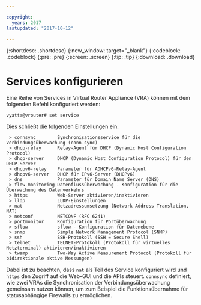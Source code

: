 ```yaml
---

copyright:
  years: 2017
lastupdated: "2017-10-12"

---
```


{:shortdesc: .shortdesc}
{:new_window: target="_blank"}
{:codeblock: .codeblock}
{:pre: .pre}
{:screen: .screen}
{:tip: .tip}
{:download: .download}

# Services konfigurieren
Eine Reihe von Services in Virtual Router Appliance (VRA) können mit dem folgenden Befehl konfiguriert werden:

`vyatta@vrouter# set service`

Dies schließt die folgenden Einstellungen ein: 

```
 > connsync        Synchronisationsservice für die Verbindungsüberwachung (conn-sync)
 > dhcp-relay      Relay-Agent für DHCP (Dynamic Host Configuration Protocol)
 > dhcp-server     DHCP (Dynamic Host Configuration Protocol) für den DHCP-Server
 > dhcpv6-relay    Parameter für ADHCPv6-Relay-Agent
 > dhcpv6-server   DHCP für IPv6-Server (DHCPv6)
 > dns             Parameter für Domain Name Server (DNS)
 > flow-monitoring Datenflussüberwachung - Konfiguration für die Überwachung des Datenverkehrs
 > https           Web-Server aktivieren/inaktivieren
 > lldp            LLDP-Einstellungen
 > nat             Netzadressumsetzung (Network Address Translation, NAT)
 > netconf         NETCONF (RFC 6241)
 > portmonitor     Konfiguration für Portüberwachung
 > sflow           sflow - Konfiguration für Datenebene
 > snmp            Simple Network Management Protocol (SNMP)
 > ssh             SSH-Protokoll (SSH = Secure Shell)
 > telnet          TELNET-Protokoll (Protokoll für virtuelles Netzterminal) aktivieren/inaktivieren
 > twamp           Two-Way Active Measurement Protocol (Protokoll für bidirektionale aktive Messungen)
```

Dabei ist zu beachten, dass `nat` als Teil des Service konfiguriert wird und `https` den Zugriff auf die Web-GUI und die APIs steuert. `connsync` definiert, wie zwei VRAs die Synchronisation der Verbindungsüberwachung gemeinsam nutzen können, um zum Beispiel die Funktionsübernahme für statusabhängige Firewalls zu ermöglichen.
